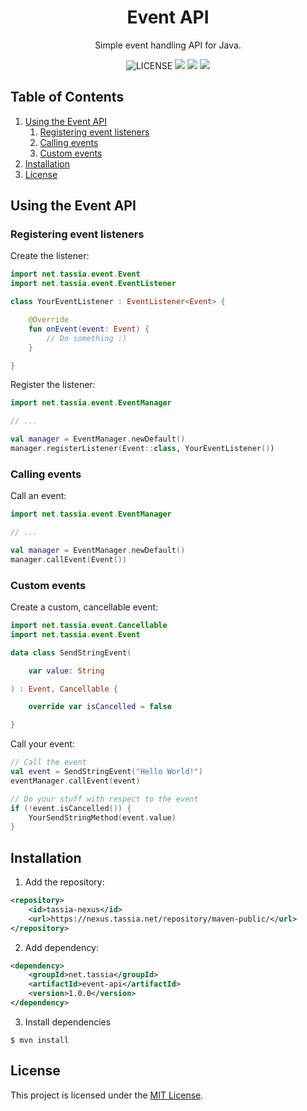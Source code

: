 <!--suppress ALL -->
<h1 align="center">Event API</h1>
<p align="center">Simple event handling API for Java.</p>

<p align="center">
	<img src="https://img.shields.io/github/license/TASSIA710/event-api?label=License" alt="LICENSE">
	<img src="https://img.shields.io/github/workflow/status/TASSIA710/event-api/Java%20CI?label=Java%20CI">
	<img src="https://img.shields.io/github/v/release/TASSIA710/event-api?label=Stable">
	<img src="https://img.shields.io/github/v/release/TASSIA710/event-api?label=Preview&include_prereleases">
</p>



## Table of Contents

1. [Using the Event API](#using-the-event-api)
	1. [Registering event listeners](#registering-event-listeners)
	2. [Calling events](#calling-events)
	3. [Custom events](#custom-events)
2. [Installation](#installation)
3. [License](#license)



## Using the Event API

### Registering event listeners

Create the listener:
```kotlin
import net.tassia.event.Event
import net.tassia.event.EventListener

class YourEventListener : EventListener<Event> {

	@Override
	fun onEvent(event: Event) {
		// Do something :)
	}

}
```

Register the listener:
```kotlin
import net.tassia.event.EventManager

// ...

val manager = EventManager.newDefault()
manager.registerListener(Event::class, YourEventListener())
```



### Calling events

Call an event:
```kotlin
import net.tassia.event.EventManager

// ...

val manager = EventManager.newDefault()
manager.callEvent(Event())
```



### Custom events

Create a custom, cancellable event:
```kotlin
import net.tassia.event.Cancellable
import net.tassia.event.Event

data class SendStringEvent(

	var value: String

) : Event, Cancellable {

	override var isCancelled = false

}
```

Call your event:
```kotlin
// Call the event
val event = SendStringEvent("Hello World!")
eventManager.callEvent(event)

// Do your stuff with respect to the event
if (!event.isCancelled()) {
	YourSendStringMethod(event.value)
}
```



## Installation

1. Add the repository:
```xml
<repository>
    <id>tassia-nexus</id>
    <url>https://nexus.tassia.net/repository/maven-public/</url>
</repository>
```

2. Add dependency:
```xml
<dependency>
    <groupId>net.tassia</groupId>
    <artifactId>event-api</artifactId>
    <version>1.0.0</version>
</dependency>
```

3. Install dependencies
```
$ mvn install
```



## License

This project is licensed under the [MIT License](https://github.com/TASSIA710/event-api/blob/main/LICENSE).
